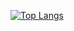 [![Top Langs](https://github-readme-stats.vercel.app/api/top-langs/?username=Ryosan846538&theme=tokyonight)](https://github.com/anuraghazra/github-readme-stats)
